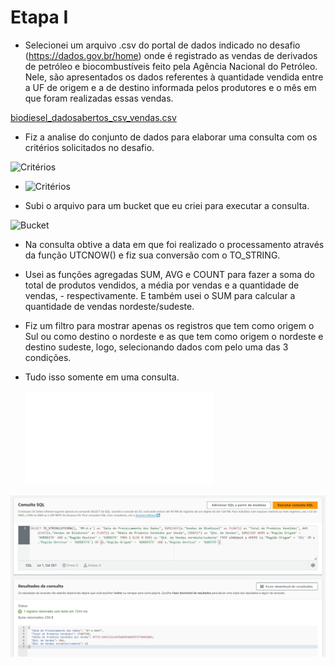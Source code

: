 # Etapa I


- Selecionei um arquivo .csv do portal de dados indicado no desafio (https://dados.gov.br/home) onde é registrado as vendas de derivados de petróleo e biocombustíveis feito pela Agência Nacional do Petróleo. Nele, são apresentados os dados referentes à quantidade vendida entre a UF de origem e a de destino informada pelos produtores e o mês em que foram realizadas essas vendas.

[biodiesel_dadosabertos_csv_vendas.csv](../Desafio/etapa-1/biodiesel_dadosabertos_csv_vendas.csv)

- Fiz a analise do conjunto de dados para elaborar uma consulta com os critérios solicitados no desafio.

![Critérios](../Desafio/critérios%20(1).png)
- ![Critérios](../Desafio/critérios%20(2).png)

- Subi o arquivo para um bucket que eu criei para executar a consulta.

![Bucket](../evidencias/bucket%20criado.png.png)

- Na consulta obtive a data em que foi realizado o processamento através da função UTCNOW() e fiz sua conversão com o TO_STRING. 

- Usei as funções agregadas SUM, AVG e COUNT para fazer a soma do total de produtos vendidos, a média por vendas e a quantidade de vendas, - respectivamente. E também usei o SUM para calcular a quantidade de vendas nordeste/sudeste.

- Fiz um filtro para mostrar apenas os registros que tem como origem o Sul ou como destino o nordeste e as que tem como origem o nordeste e destino sudeste, logo, selecionando dados com pelo uma das 3 condições.

- Tudo isso somente em uma consulta.

    ![Evidencia 1](../Desafio/etapa-1/consulta_sql.sql)

![Evidencia 1](../evidencias/execução%20da%20consulta%20SQL.png)
